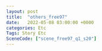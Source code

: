```yaml
---
layout: post
title:  "others_free97"
date:   2022-05-08 03:00:00 +0000
categories: Etc
Tags: Story Etc
SceneCode: ["scene_free97_q1_s20"]
---
```

